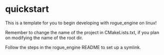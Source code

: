 # quickstart
This is a template for you to begin developing with rogue_engine on linux!

Remember to change the name of the project in CMakeLists.txt, if you plan on modifying the name of the root dir.

Follow the steps in the rogue_engine README to set up a symlink.
